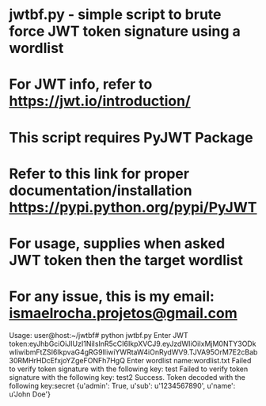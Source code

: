 # jwtbf.py - simple script to brute force JWT token signature using a wordlist
# For JWT info, refer to https://jwt.io/introduction/
# This script requires PyJWT Package 
# Refer to this link for proper documentation/installation https://pypi.python.org/pypi/PyJWT
# For usage, supplies when asked JWT token then the target wordlist
# For any issue, this is my email: ismaelrocha.projetos@gmail.com

Usage:
user@host:~/jwtbf# python jwtbf.py
Enter JWT token:eyJhbGciOiJIUzI1NiIsInR5cCI6IkpXVCJ9.eyJzdWIiOiIxMjM0NTY3ODkwIiwibmFtZSI6IkpvaG4gRG9lIiwiYWRtaW4iOnRydWV9.TJVA95OrM7E2cBab30RMHrHDcEfxjoYZgeFONFh7HgQ
Enter wordlist name:wordlist.txt
Failed to verify token signature with the following key: test
Failed to verify token signature with the following key: test2
Success. Token decoded with the following key:secret
{u'admin': True, u'sub': u'1234567890', u'name': u'John Doe'}


